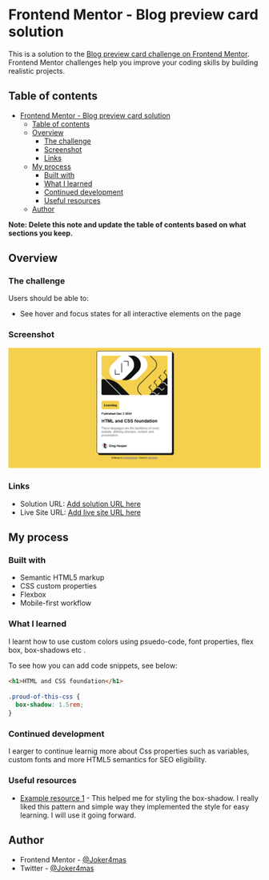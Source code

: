# Frontend Mentor - Blog preview card solution

This is a solution to the [Blog preview card challenge on Frontend Mentor](https://www.frontendmentor.io/challenges/blog-preview-card-ckPaj01IcS). Frontend Mentor challenges help you improve your coding skills by building realistic projects. 

## Table of contents

- [Frontend Mentor - Blog preview card solution](#frontend-mentor---blog-preview-card-solution)
  - [Table of contents](#table-of-contents)
  - [Overview](#overview)
    - [The challenge](#the-challenge)
    - [Screenshot](#screenshot)
    - [Links](#links)
  - [My process](#my-process)
    - [Built with](#built-with)
    - [What I learned](#what-i-learned)
    - [Continued development](#continued-development)
    - [Useful resources](#useful-resources)
  - [Author](#author)

**Note: Delete this note and update the table of contents based on what sections you keep.**

## Overview

### The challenge

Users should be able to:

- See hover and focus states for all interactive elements on the page

### Screenshot

![](./shots/Screenshot-desk.png)

### Links

- Solution URL: [Add solution URL here](https://github.com/Joker4mas/blog-card-preview-FE.git)
- Live Site URL: [Add live site URL here](https://your-live-site-url.com)

## My process

### Built with

- Semantic HTML5 markup
- CSS custom properties
- Flexbox
- Mobile-first workflow

### What I learned

I learnt how to use custom colors using psuedo-code, font properties, flex box, box-shadows etc .

To see how you can add code snippets, see below:

```html
<h1>HTML and CSS foundation</h1>
```
```css
.proud-of-this-css {
  box-shadow: 1.5rem;
}
```


### Continued development

I earger to continue learnig more about Css properties such as variables, custom fonts and more HTML5 semantics for SEO eligibility.

### Useful resources

- [Example resource 1](https://www.w3schools.com) - This helped me for styling the box-shadow. I really liked this pattern and simple way they implemented the style for easy learning. I will use it going forward.

## Author

- Frontend Mentor - [@Joker4mas](https://www.frontendmentor.io/profile/@Joker4mas)
- Twitter - [@Joker4mas](https://www.twitter.com/Joker4mas)
